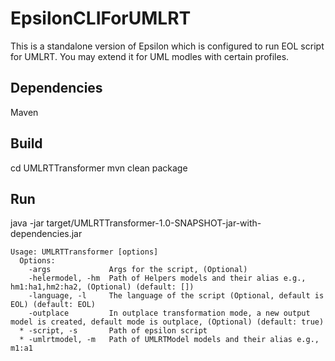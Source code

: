 # EpsilonCLIForUMLRT

This  is a standalone version of Epsilon which is configured to run EOL script for UMLRT.
You may extend it for UML modles with certain profiles.

## Dependencies
Maven


## Build
cd UMLRTTransformer
mvn clean package 

## Run
java -jar target/UMLRTTransformer-1.0-SNAPSHOT-jar-with-dependencies.jar

```
Usage: UMLRTTransformer [options]
  Options:
    -args             Args for the script, (Optional)
    -helermodel, -hm  Path of Helpers models and their alias e.g., hm1:ha1,hm2:ha2, (Optional) (default: [])
    -language, -l     The language of the script (Optional, default is EOL) (default: EOL)
    -outplace         In outplace transformation mode, a new output model is created, default mode is outplace, (Optional) (default: true)
  * -script, -s       Path of epsilon script
  * -umlrtmodel, -m   Path of UMLRTModel models and their alias e.g., m1:a1
  ```
